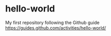 # hello-world
My first repository following the Github guide https://guides.github.com/activities/hello-world/
